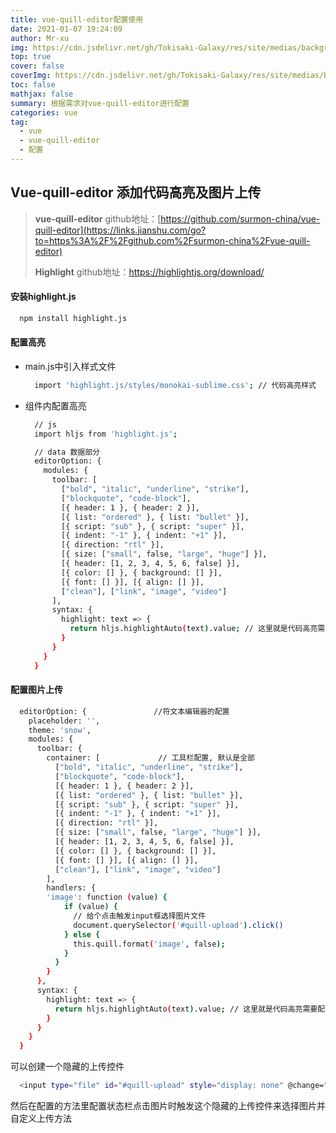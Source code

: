 ```yaml
---
title: vue-quill-editor配置使用
date: 2021-01-07 19:24:09
author: Mr-xu
img: https://cdn.jsdelivr.net/gh/Tokisaki-Galaxy/res/site/medias/background.jpg
top: true
cover: false
coverImg: https://cdn.jsdelivr.net/gh/Tokisaki-Galaxy/res/site/medias/background.jpg
toc: false
mathjax: false
summary: 根据需求对vue-quill-editor进行配置
categories: vue
tag:
  - vue
  - vue-quill-editor
  - 配置
---
```


## Vue-quill-editor 添加代码高亮及图片上传

  > **vue-quill-editor** github地址：[https://github.com/surmon-china/vue-quill-editor](https://links.jianshu.com/go?to=https%3A%2F%2Fgithub.com%2Fsurmon-china%2Fvue-quill-editor)
  >
  > **Highlight**  github地址：https://highlightjs.org/download/

#### 安装highlight.js

  ``` bash
    npm install highlight.js
  ```

#### 配置高亮

  - main.js中引入样式文件
    ``` bash
      import 'highlight.js/styles/monokai-sublime.css'; // 代码高亮样式
    ```

  - 组件内配置高亮
    ``` bash
      // js
      import hljs from 'highlight.js';

      // data 数据部分
      editorOption: {
        modules: { 
          toolbar: [
            ["bold", "italic", "underline", "strike"], 
            ["blockquote", "code-block"], 
            [{ header: 1 }, { header: 2 }], 
            [{ list: "ordered" }, { list: "bullet" }], 
            [{ script: "sub" }, { script: "super" }], 
            [{ indent: "-1" }, { indent: "+1" }], 
            [{ direction: "rtl" }], 
            [{ size: ["small", false, "large", "huge"] }], 
            [{ header: [1, 2, 3, 4, 5, 6, false] }], 
            [{ color: [] }, { background: [] }], 
            [{ font: [] }], [{ align: [] }], 
            ["clean"], ["link", "image", "video"]
          ],
          syntax: { 
            highlight: text => { 
              return hljs.highlightAuto(text).value; // 这里就是代码高亮需要配置的地方 
            }
          }
        }
      }
    ```
#### 配置图片上传

  ``` bash
    editorOption: {               //符文本编辑器的配置
      placeholder: '',
      theme: 'snow',
      modules: {
        toolbar: {
          container: [             // 工具栏配置, 默认是全部
            ["bold", "italic", "underline", "strike"], 
            ["blockquote", "code-block"], 
            [{ header: 1 }, { header: 2 }], 
            [{ list: "ordered" }, { list: "bullet" }], 
            [{ script: "sub" }, { script: "super" }], 
            [{ indent: "-1" }, { indent: "+1" }], 
            [{ direction: "rtl" }], 
            [{ size: ["small", false, "large", "huge"] }], 
            [{ header: [1, 2, 3, 4, 5, 6, false] }], 
            [{ color: [] }, { background: [] }], 
            [{ font: [] }], [{ align: [] }], 
            ["clean"], ["link", "image", "video"]
          ],
          handlers: {
          'image': function (value) {
              if (value) {
                // 给个点击触发input框选择图片文件
                document.querySelector('#quill-upload').click()
              } else {
                this.quill.format('image', false);
              }
            }
          }
        },
        syntax: { 
          highlight: text => { 
            return hljs.highlightAuto(text).value; // 这里就是代码高亮需要配置的地方 
          }
        }
      }
    }
  ```
  可以创建一个隐藏的上传控件

  ``` bash
    <input type="file" id="#quill-upload" style="display: none" @change="uploadImg"/>  
  ```

  然后在配置的方法里配置状态栏点击图片时触发这个隐藏的上传控件来选择图片并自定义上传方法